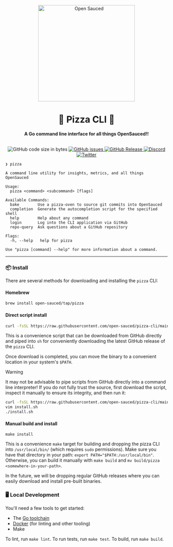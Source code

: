 <div align="center">
  <br>
  <img alt="Open Sauced" src="https://i.ibb.co/7jPXt0Z/logo1-92f1a87f.png" width="300px">
  <h1>🍕 Pizza CLI 🍕</h1>
  <strong>A Go command line interface for all things OpenSauced!!</strong>
  <br>
</div>
<br>
<p align="center">
  <img src="https://img.shields.io/github/languages/code-size/open-sauced/pizza" alt="GitHub code size in bytes">
  <a href="https://github.com/open-sauced/pizza/issues">
    <img src="https://img.shields.io/github/issues/open-sauced/pizza" alt="GitHub issues">
  </a>
  <a href="https://github.com/open-sauced/api.opensauced.pizza/releases">
    <img src="https://img.shields.io/github/v/release/open-sauced/pizza.svg?style=flat" alt="GitHub Release">
  </a>
  <a href="https://discord.gg/U2peSNf23P">
    <img src="https://img.shields.io/discord/714698561081704529.svg?label=&logo=discord&logoColor=ffffff&color=7389D8&labelColor=6A7EC2" alt="Discord">
  </a>
  <a href="https://twitter.com/saucedopen">
    <img src="https://img.shields.io/twitter/follow/saucedopen?label=Follow&style=social" alt="Twitter">
  </a>
</p>

```
❯ pizza

A command line utility for insights, metrics, and all things OpenSauced

Usage:
  pizza <command> <subcommand> [flags]

Available Commands:
  bake        Use a pizza-oven to source git commits into OpenSauced
  completion  Generate the autocompletion script for the specified shell
  help        Help about any command
  login       Log into the CLI application via GitHub
  repo-query  Ask questions about a GitHub repository

Flags:
  -h, --help   help for pizza

Use "pizza [command] --help" for more information about a command.
```

---

### 📦 Install

There are several methods for downloading and installing the `pizza` CLI:

#### Homebrew

```sh
brew install open-sauced/tap/pizza
```

#### Direct script install

```sh
curl -fsSL https://raw.githubusercontent.com/open-sauced/pizza-cli/main/install.sh | sh
```

This is a convenience script that can be downloaded from GitHub directly and
piped into `sh` for conveniently downloading the latest GitHub release of the
`pizza` CLI.

Once download is completed, you can move the binary to a convenient location in
your system's `$PATH`.

> [!WARNING]
> It may not be advisable to pipe scripts from GitHub directly into
> a command line interpreter! If you do not fully trust the source, first
> download the script, inspect it manually to ensure its integrity, and then
> run it:
> ```sh
> curl -fsSL https://raw.githubusercontent.com/open-sauced/pizza-cli/main/install.sh > install.sh
> vim install.sh
> ./install.sh
> ```

#### Manual build and install

```
make install
```

This is a convenience `make` target for building and dropping the pizza CLI into
`/usr/local/bin/` (which requires `sudo` permissions).
Make sure you have that directory in your path: `export PATH="$PATH:/usr/local/bin"`.
Otherwise, you can build it manually with `make build` and `mv build/pizza <somewhere-in-your-path>`.

In the future, we will be dropping regular GitHub releases where you can easily
download and install pre-built binaries.

### 🖥️ Local Development

You'll need a few tools to get started:

- The [Go toolchain](https://go.dev/doc/install)
- [Docker](https://docs.docker.com/engine/install/) (for linting and other tooling)
- Make

To lint, run `make lint`. To run tests, run `make test`. To build, run `make build`.
